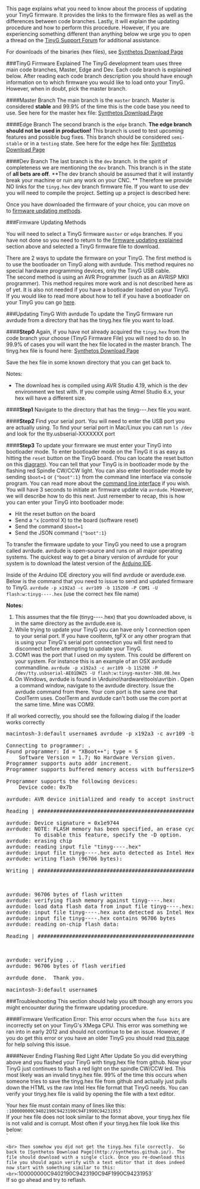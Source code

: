 This page explains what you need to know about the process of updating your TinyG firmware.  It provides the links to the firmware files as well as the differences between code branches.  Lastly, it will explain the updating procedure and how to perform this procedure.  However, if you are experiencing something different than anything below we urge you to open a thread on the [TinyG Support Forum](https://www.synthetos.com/forums/tinyg/tinyg-support/) for additional assistance.

For downloads of the binaries (hex files), see [Synthetos Download Page](http://synthetos.github.io/)

###TinyG Firmware Explained
The TinyG development team uses three main code branches, Master, Edge and Dev. Each code branch is explained below.  After reading each code branch description you should have enough information on to which firmware you would like to load onto your TinyG.  However, when in doubt, pick the master branch.

####Master Branch
The main branch is the `master` branch.  Master is considered **stable** and 99.9% of the time this is the code base you need to use. See here for the master hex file: [Synthetos Download Page](http://synthetos.github.io/)

####Edge Branch
The second branch is the `edge` branch.  **The edge branch should not be used in production!**  This branch is used to test upcoming features and possible bug fixes.  This branch should be considered `semi-stable` or in a `testing` state. See here for the edge hex file: [Synthetos Download Page](http://synthetos.github.io/)

####Dev Branch
The last branch is the `dev` branch.  In the spirit of completeness we are mentioning the `dev` branch.  This branch is in the state of **all bets are off**.  **The dev branch should be assumed that it will instantly break your machine or ruin any work on your CNC. ** Therefore we provide NO links for the `tinyg.hex` dev branch firmware file. If you want to use dev you will need to compile the project. Setting up a project is described here: 


Once you have downloaded the firmware of your choice, you can move on to [firmware updating methods](https://github.com/synthetos/TinyG/wiki/_preview#firmware-updating-methods).


###Firmware Updating Methods

You will need to select a TinyG firmware `master` or `edge` branches.  If you have not done so you need to return to the [firmware updating explained](https://github.com/synthetos/TinyG/wiki/_preview#tinyg-firmware-explained) section above and selected a TinyG firmware file to download.  

There are 2 ways to update the firmware on your TinyG.  The first method is to use the bootloader on TinyG along with avrdude.  This method requires no special hardware programming devices, only the TinyG USB cable.
<br>
The second method is using an AVR Programmer (such as an AVRISP MKII programmer).  This method requires more work and is not described here as of yet.  It is also not needed if you have a bootloader loaded on your TinyG.  If you would like to read more about how to tell if you have a bootloader on your TinyG you can go [here](https://github.com/synthetos/TinyG/wiki/TinyG-Boot-Loader).  

<a id="updating"></a>
###Updating TinyG With avrdude
To update the TinyG firmware run avrdude from a directory that has the tinyg.hex file you want to load.<br>

####**Step0**
Again, if you have not already acquired the `tinyg.hex` from the code branch your choose (TinyG Firmware File) you will need to do so. In 99.9% of cases you will want the hex file located in the master branch. The tinyg.hex file is found here: [Synthetos Download Page](http://synthetos.github.io/)

Save the hex file in some known directory that you can get back to.

Notes: 
- The download hex is compiled using AVR Studio 4.19, which is the dev environment we test with. If you compile using Atmel Studio 6.x, your hex will have a different size.

####**Step1**
Navigate to the directory that has the tinyg---.hex file you want.

####**Step2**
Find your serial port. You will need to enter the USB port you are actually using. To find your serial port in Mac/Linux you can run `ls /dev` and look for the tty.usbserial-XXXXXXX port<br>

####**Step3**
To update your firmware we must enter your TinyG into bootloader mode.  To enter bootloader mode on the TinyG it is as easy as hitting the `reset` button on the TinyG board.  (You can locate the reset button on this [diagram](https://github.com/synthetos/TinyG/wiki/TinyG-Start#getting-started-with-tinyg---what-you-need)).  You can tell that your TinyG is in bootloader mode by the flashing red Spindle CW/CCW light.  You can also enter bootloader mode by sending `$boot=1` or `{"boot":1}` from the command line interface via console program.  You can read more about the [command line interface](https://github.com/synthetos/TinyG/wiki/TinyG-Command-Line) if you wish.  You will have 3 seconds to initiate an firmware update via `avrdude`.  However, we will describe how to do this next.  Just remember to recap, this is how you can enter your TinyG into bootloader mode:

* Hit the reset button on the board
* Send a `^x` (control X) to the board (software reset)
* Send the command `$boot=1`
* Send the JSON command `{"boot":1}`


To transfer the firmware update to your TinyG you need to use a program called avrdude.  avrdude is open-source and runs on all major operating systems.  The quickest way to get a binary version of avrdude for your system is to download the latest version of the [Arduino IDE](http://arduino.cc/en/Main/Software#toc1).  

Inside of the Arduino IDE directory you will find avrdude or averdude.exe. Below is the command that you need to issue to send and updated firmware to TinyG. 
`avrdude -p x192a3 -c avr109 -b 115200 -P COM1 -U flash:w:tinyg----.hex`  (use the correct hex file name)

**Notes:**<br> 
1. This assumes that the file (tinyg----.hex) that you downloaded above, is in the same directory as the avrdude.exe is.<br>
2.  While trying to update your TinyG you can have only 1 connection open to your serial port.  If you have coolterm, tgFX or any other program that is using your TinyG's serial port connection you will first need to disconnect before attempting to update your TinyG.<br>
3.  COM1 was the port that I used on my system.  This could be different on your system.   For instance this is an example of an OSX avrdude commandline.  `avrdude -p x192a3 -c avr109 -b 115200 -P /dev/tty.usbserial-AE01DWZS -U flash:w:tinyg-master-380.08.hex`<br>
4.  On Windows, avrdude is found in \Arduino\hardware\tools\avr\bin . Open a command window, navigate to the avrdude directory. Issue the avrdude command from there. Your com port is the same one that CoolTerm uses. CoolTerm and avrdude can't both use the com port at the same time. Mine was COM9.

If all worked correctly, you should see the following dialog if the loader works correctly
<pre>
macintosh-3:default username$ avrdude -p x192a3 -c avr109 -b 115200 -P /dev/tty.usbserial-AE01DWZS -U flash:w:tinyg----.hex

Connecting to programmer: .
Found programmer: Id = "XBoot++"; type = S
    Software Version = 1.7; No Hardware Version given.
Programmer supports auto addr increment.
Programmer supports buffered memory access with buffersize=512 bytes.

Programmer supports the following devices:
    Device code: 0x7b

avrdude: AVR device initialized and ready to accept instructions

Reading | ################################################## | 100% 0.00s

avrdude: Device signature = 0x1e9744
avrdude: NOTE: FLASH memory has been specified, an erase cycle will be performed
         To disable this feature, specify the -D option.
avrdude: erasing chip
avrdude: reading input file "tinyg----.hex"
avrdude: input file tinyg----.hex auto detected as Intel Hex
avrdude: writing flash (96706 bytes):

Writing | ################################################## | 100% 12.09s



avrdude: 96706 bytes of flash written
avrdude: verifying flash memory against tinyg----.hex:
avrdude: load data flash data from input file tinyg----.hex:
avrdude: input file tinyg----.hex auto detected as Intel Hex
avrdude: input file tinyg----.hex contains 96706 bytes
avrdude: reading on-chip flash data:

Reading | ################################################## | 100% 11.51s



avrdude: verifying ...
avrdude: 96706 bytes of flash verified

avrdude done.  Thank you.

macintosh-3:default username$ 
</pre>

###Troubleshooting
This section should help you sift though any errors you might encounter during the firmware updating procedure.  

####Firmware Verification Error:
This error occurs when the `fuse bits` are incorrectly set on your TinyG's XMega CPU.  This error was something we ran into in early 2012 and should not continue to be an issue. However, if you do get this error or you have an older TinyG you should read [this page](https://github.com/synthetos/TinyG/wiki/Firmware-Update-Verification-Failure) for help solving this issue.

####Never Ending Flashing Red Light After Update
So you did everything above and you flashed your TinyG with tinyg.hex file from github.  Now your TinyG just continues to flash a red light on the spindle CW/CCW led.  This most likely was an invalid tinyg.hex file.  99% of the time this occurs when someone tries to save the tinyg.hex file from github and actually just pulls down the HTML vs the raw Intel Hex file format that TinyG needs.  You can verify your tinyg.hex file is valid by opening the file with a text editor.

Your hex file must contain many of lines like this:
<br>
`:100000000C9402190C9423190C94F1990C94231953`
<br>
If your hex file does not look similar to the format above, your tinyg.hex file is not valid and is corrupt.  Most often if your tinyg.hex file look like this below:
<br>
`
<!DOCTYPE html>
`
<br>
Then somehow you did not get the tinyg.hex file correctly.  Go back to [Synthetos Download Page](http://synthetos.github.io/). The file should download with a single click. Once you re-download this file you should again verify with a text editor that it does indeed now start with something similar to this:
<br>
`:100000000C9402190C9423190C94F1990C94231953`
<br>
If so go ahead and try to reflash.
